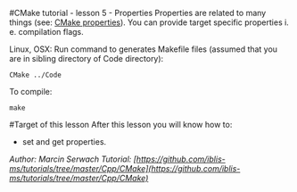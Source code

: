#CMake tutorial - lesson 5 - Properties
Properties are related to many things (see: [CMake properties](https://CMake.org/CMake/help/v3.0/manual/CMake-properties.7.html "CMake properties")). You can provide target specific properties i. e. compilation flags.

Linux, OSX: Run command to generates Makefile files (assumed that you are in sibling directory of Code directory):
```
CMake ../Code
```
To compile:
```
make
```

#Target of this lesson
After this lesson you will know how to:
- set and get properties.


*Author: Marcin Serwach*
*Tutorial: [https://github.com/iblis-ms/tutorials/tree/master/Cpp/CMake](https://github.com/iblis-ms/tutorials/tree/master/Cpp/CMake)*
